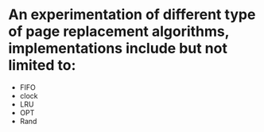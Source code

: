 # An experimentation of different type of page replacement algorithms, implementations include but not limited to: 

- FIFO
- clock
- LRU
- OPT
- Rand
